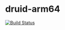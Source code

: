 # druid-arm64

[![Build Status](https://app.travis-ci.com/arm64-compat/apache-druid.svg?branch=main)](https://app.travis-ci.com/arm64-compat/apache-druid)